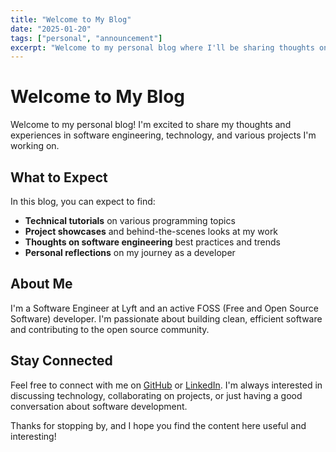 ```yaml
---
title: "Welcome to My Blog"
date: "2025-01-20"
tags: ["personal", "announcement"]
excerpt: "Welcome to my personal blog where I'll be sharing thoughts on software engineering, technology, and more."
---
```


# Welcome to My Blog

Welcome to my personal blog! I'm excited to share my thoughts and experiences in software engineering, technology, and various projects I'm working on.

## What to Expect

In this blog, you can expect to find:

- **Technical tutorials** on various programming topics
- **Project showcases** and behind-the-scenes looks at my work
- **Thoughts on software engineering** best practices and trends
- **Personal reflections** on my journey as a developer

## About Me

I'm a Software Engineer at Lyft and an active FOSS (Free and Open Source Software) developer. I'm passionate about building clean, efficient software and contributing to the open source community.

## Stay Connected

Feel free to connect with me on [GitHub](https://github.com/theryangeary/) or [LinkedIn](https://www.linkedin.com/in/theryangeary/). I'm always interested in discussing technology, collaborating on projects, or just having a good conversation about software development.

Thanks for stopping by, and I hope you find the content here useful and interesting!
